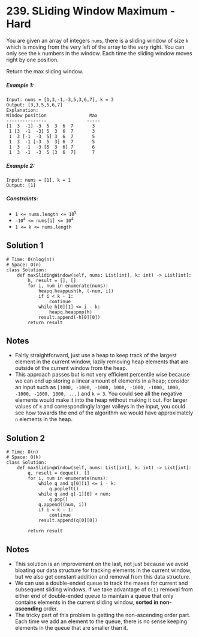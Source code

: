 # 239. SLiding Window Maximum - Hard

You are given an array of integers `nums`, there is a sliding window of size `k` which is moving from the very left of the array to the very right. You can only see the `k` numbers in the window. Each time the sliding window moves right by one position.

Return the max sliding window.

##### Example 1:

```
Input: nums = [1,3,-1,-3,5,3,6,7], k = 3
Output: [3,3,5,5,6,7]
Explanation: 
Window position                Max
---------------               -----
[1  3  -1] -3  5  3  6  7       3
 1 [3  -1  -3] 5  3  6  7       3
 1  3 [-1  -3  5] 3  6  7       5
 1  3  -1 [-3  5  3] 6  7       5
 1  3  -1  -3 [5  3  6] 7       6
 1  3  -1  -3  5 [3  6  7]      7
```

##### Example 2:

```
Input: nums = [1], k = 1
Output: [1]
```

##### Constraints:

- <code>1 <= nums.length <= 10<sup>5</sup></code>
- <code>-10<sup>4</sup> <= nums[i] <= 10<sup>4</sup></code>
- <code>1 <= k <= nums.length</code>

## Solution 1

```
# Time: O(nlog(n))
# Space: O(n)
class Solution:
    def maxSlidingWindow(self, nums: List[int], k: int) -> List[int]:
        h, result = [], []
        for i, num in enumerate(nums):
            heapq.heappush(h, (-num, i))
            if i < k - 1:
                continue
            while h[0][1] <= i - k:
                heapq.heappop(h)
            result.append(-h[0][0])
        return result
```

## Notes
- Fairly straightforward, just use a heap to keep track of the largest element in the current window, lazily removing heap elements that are outside of the current window from the heap.
- This approach passes but is not very efficient percentile wise because we can end up storing a linear amount of elements in a heap; consider an input such as `[1000, -1000, -1000, 1000, -1000, -1000, 1000, -1000, -1000, 1000, ...]` and `k = 3`. You could see all the negative elements would make it into the heap without making it out. For larger values of `k` and correspondingly larger valleys in the input, you could see how towards the end of the algorithm we would have approximately `n` elements in the heap.

## Solution 2

```
# Time: O(n)
# Space: O(k)
class Solution:
    def maxSlidingWindow(self, nums: List[int], k: int) -> List[int]:
        q, result = deque(), []
        for i, num in enumerate(nums):
            while q and q[0][1] <= i - k:
                q.popleft()
            while q and q[-1][0] < num:
                q.pop()
            q.append((num, i))
            if i < k - 1:
                continue
            result.append(q[0][0])
            
        return result
```

## Notes
- This solution is an improvement on the last, not just because we avoid bloating our data structure for tracking elements in the current window, but we also get constant addition and removal from this data structure.
- We can use a double-ended queue to track the maxes for current and subsequent sliding windows, if we take advantage of `O(1)` removal from either end of double-ended queue to maintain a queue that only contains elements in the current sliding window, __sorted in non-ascending__ order. 
- The tricky part of this problem is getting the non-ascending order part. Each time we add an element to the queue, there is no sense keeping elements in the queue that are smaller than it.